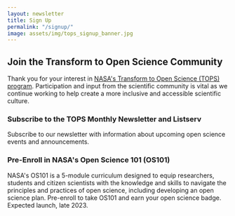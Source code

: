 ```yaml
---
layout: newsletter
title: Sign Up
permalink: "/signup/"
image: assets/img/tops_signup_banner.jpg
---
```


## Join the Transform to Open Science Community
Thank you for your interest in [NASA's Transform to Open Science (TOPS) program][TOPS Github Link]. Participation and input from the scientific community is vital as we continue working to help create a more inclusive and accessible scientific culture.

### Subscribe to the TOPS Monthly Newsletter and Listserv
Subscribe to our newsletter with information about upcoming open science events and announcements.

### Pre-Enroll in NASA's Open Science 101 (OS101)
NASA's OS101 is a 5-module curriculum designed to equip researchers, students and citizen scientists with the knowledge and skills to navigate the principles and practices of open science, including developing an open science plan. Pre-enroll to take OS101 and earn your open science badge. Expected launch, late 2023.

[tops github link]: https://nasa.github.io/Transform-to-Open-Science/